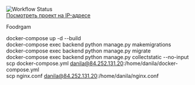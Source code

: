 ![Workflow Status](https://github.com/RH1532/foodgram-project-react/actions/workflows/foodgram_workflow.yml/badge.svg)  
[Посмотреть проект на IP-адресе](http://84.252.131.20)  

Foodrgam  

docker-compose up -d --build  
docker-compose exec backend python manage.py makemigrations  
docker-compose exec backend python manage.py migrate  
docker-compose exec backend python manage.py collectstatic --no-input  
scp docker-compose.yml danila@84.252.131.20:/home/danila/docker-compose.yml  
scp nginx.conf danila@84.252.131.20:/home/danila/nginx.conf  